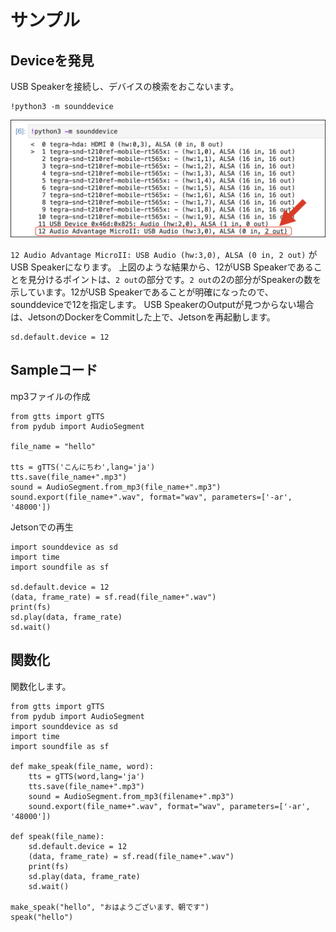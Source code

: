 # サンプル


## Deviceを発見

USB Speakerを接続し、デバイスの検索をおこないます。


```
!python3 -m sounddevice
```

![](./img/sd01.jpg)

`12 Audio Advantage MicroII: USB Audio (hw:3,0), ALSA (0 in, 2 out)` がUSB Speakerになります。
上図のような結果から、12がUSB Speakerであることを見分けるポイントは、`2 out`の部分です。`2 out`の2の部分がSpeakerの数を示しています。12がUSB Speakerであることが明確になったので、sounddeviceで12を指定します。
USB SpeakerのOutputが見つからない場合は、JetsonのDockerをCommitした上で、Jetsonを再起動します。

```
sd.default.device = 12
```

## Sampleコード

mp3ファイルの作成
```
from gtts import gTTS
from pydub import AudioSegment

file_name = "hello"

tts = gTTS('こんにちわ',lang='ja')
tts.save(file_name+".mp3")
sound = AudioSegment.from_mp3(file_name+".mp3")
sound.export(file_name+".wav", format="wav", parameters=['-ar', '48000'])
```

Jetsonでの再生
```
import sounddevice as sd
import time
import soundfile as sf

sd.default.device = 12
(data, frame_rate) = sf.read(file_name+".wav")
print(fs)
sd.play(data, frame_rate)
sd.wait()
```

## 関数化

関数化します。

```
from gtts import gTTS
from pydub import AudioSegment
import sounddevice as sd
import time
import soundfile as sf

def make_speak(file_name, word):
    tts = gTTS(word,lang='ja')
    tts.save(file_name+".mp3")
    sound = AudioSegment.from_mp3(filename+".mp3")
    sound.export(file_name+".wav", format="wav", parameters=['-ar', '48000'])

def speak(file_name):
    sd.default.device = 12
    (data, frame_rate) = sf.read(file_name+".wav")
    print(fs)
    sd.play(data, frame_rate)
    sd.wait()

make_speak("hello", "おはようございます、朝です")
speak("hello")
```